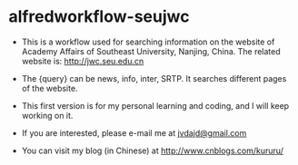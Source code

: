 alfredworkflow-seujwc
=====================

* This is a workflow used for searching information on the website of Academy Affairs of Southeast University, Nanjing, China. The related website is: http://jwc.seu.edu.cn

* The {query} can be news, info, inter, SRTP. It searches different pages of the website.

* This first version is for my personal learning and coding, and I will keep working on it.

* If you are interested, please e-mail me at jvdajd@gmail.com

* You can visit my blog (in Chinese) at http://www.cnblogs.com/kururu/

